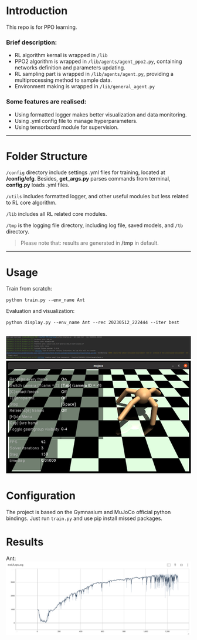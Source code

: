 # Introduction
This repo is for PPO learning.

### Brief description:
- RL algorithm kernal is wrapped in `/lib`
- PPO2 algorithm is wrapped in `/lib/agents/agent_ppo2.py`, containing networks definition and parameters updating.
- RL sampling part is wrapped in `/lib/agents/agent.py`, providing a multiprocessing method to sample data.
- Environment making is wrapped in `/lib/general_agent.py`

### Some features are realised:
- Using formatted logger makes better visualization and data monitoring.
- Using .yml config file to manage hyperparameters.
- Using tensorboard module for supervision.

----
# Folder Structure

`/config` directory include settings .yml files for training, located at **/config/cfg**. Besides, **get_args.py** 
parses commands from terminal, **config.py** loads .yml files.

`/utils` includes formatted logger, and other useful modules but less related to RL core algorithm.

`/lib` includes all RL related core modules.

`/tmp` is the logging file directory, including log file, saved models, and `/tb` directory.

> Please note that: results are generated in **/tmp** in default.
----------------------

# Usage
Train from scratch:
```commandline
python train.py --env_name Ant
```
Evaluation and visualization:
```commandline
python display.py --env_name Ant --rec 20230512_222444 --iter best
```
![avatar](utils/display_logging.jpg)
![avatar](utils/Ant.jpg)
----------------------
# Configuration
The project is based on the Gymnasium and MuJoCo official python bindings.
Just run `train.py` and use pip install missed packages.

# Results
Ant:
![avatar](utils/Ant_result.jpg)